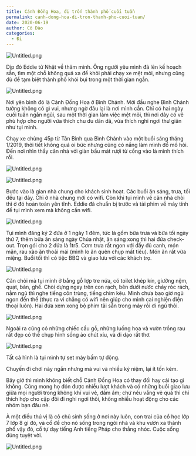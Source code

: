 ```yaml
---
title: Cánh Đồng Hoa, đi trốn thành phố cuối tuần
permalink: canh-dong-hoa-di-tron-thanh-pho-cuoi-tuan/
date: 2020-06-19
author: Cô Đào
categories:
  - Đi
---
```


![Untitled.png](https://prod-files-secure.s3.us-west-2.amazonaws.com/1c35bcdc-42a4-44e8-9d9c-01e2d858c279/60953bd3-f9d2-4690-8a17-51b685767a60/Untitled.png?X-Amz-Algorithm=AWS4-HMAC-SHA256&X-Amz-Content-Sha256=UNSIGNED-PAYLOAD&X-Amz-Credential=AKIAT73L2G45HZZMZUHI%2F20240313%2Fus-west-2%2Fs3%2Faws4_request&X-Amz-Date=20240313T024015Z&X-Amz-Expires=3600&X-Amz-Signature=7de0b32e752cc1fdde347086abdad1bc48ebaccf07bc686b5175837ea6db33e6&X-Amz-SignedHeaders=host&x-id=GetObject)

Dịp đó Eddie từ Nhật về thăm mình. Ông người yêu mình đã lên kế hoạch sẵn, tìm một chỗ không quá xa để khỏi phải chạy xe mệt mỏi, nhưng cũng đủ để tạm biệt thành phố khói bụi trong một thời gian ngắn.

![Untitled.png](https://prod-files-secure.s3.us-west-2.amazonaws.com/1c35bcdc-42a4-44e8-9d9c-01e2d858c279/11e24d80-b258-4eb4-9b75-1b9a5a30ba5d/Untitled.png?X-Amz-Algorithm=AWS4-HMAC-SHA256&X-Amz-Content-Sha256=UNSIGNED-PAYLOAD&X-Amz-Credential=AKIAT73L2G45HZZMZUHI%2F20240313%2Fus-west-2%2Fs3%2Faws4_request&X-Amz-Date=20240313T024015Z&X-Amz-Expires=3600&X-Amz-Signature=ac8485e995599ade373aa33308f6fa688ac230aa3bc87ab12aa463b57a5ffe5e&X-Amz-SignedHeaders=host&x-id=GetObject)

Nơi yên bình đó là Cánh Đồng Hoa ở Bình Chánh. Mới đầu nghe Bình Chánh tưởng không có gì vui, nhưng ngờ đâu lại là nơi mình cần. Chỉ có hai ngày cuối tuần ngắn ngủi, sau một thời gian làm việc mệt mỏi, thì nơi đây có vẻ phù hợp cho người vừa thích chu du dân dã, vừa thích nghỉ ngơi thư giãn như tụi mình.

Chạy xe chừng 45p từ Tân Bình qua Bình Chánh vào một buổi sáng tháng 1/2019, thời tiết không quá oi bức nhưng cũng có nắng làm mình đổ mồ hôi. Đến nơi nhìn thấy căn nhà với giàn bầu mát rượi từ cổng vào là mình thích rồi.

![Untitled.png](https://prod-files-secure.s3.us-west-2.amazonaws.com/1c35bcdc-42a4-44e8-9d9c-01e2d858c279/d410d724-2fd2-4491-a4eb-995982badde2/Untitled.png?X-Amz-Algorithm=AWS4-HMAC-SHA256&X-Amz-Content-Sha256=UNSIGNED-PAYLOAD&X-Amz-Credential=AKIAT73L2G45HZZMZUHI%2F20240313%2Fus-west-2%2Fs3%2Faws4_request&X-Amz-Date=20240313T024015Z&X-Amz-Expires=3600&X-Amz-Signature=cb595ac3a4ea119c25992b297106e7e3b0cb0df199f3d8addfa30d826ee18221&X-Amz-SignedHeaders=host&x-id=GetObject)

![Untitled.png](https://prod-files-secure.s3.us-west-2.amazonaws.com/1c35bcdc-42a4-44e8-9d9c-01e2d858c279/34d5c20d-8b56-47a0-aa24-a27fb8276c2d/Untitled.png?X-Amz-Algorithm=AWS4-HMAC-SHA256&X-Amz-Content-Sha256=UNSIGNED-PAYLOAD&X-Amz-Credential=AKIAT73L2G45HZZMZUHI%2F20240313%2Fus-west-2%2Fs3%2Faws4_request&X-Amz-Date=20240313T024015Z&X-Amz-Expires=3600&X-Amz-Signature=f63392c9a75adcfab10ccd7c82d9d1dc8d9bc9d0771b8c3153301afd233b5838&X-Amz-SignedHeaders=host&x-id=GetObject)

Bước vào là gian nhà chung cho khách sinh hoạt. Các buổi ăn sáng, trưa, tối đều tại đây. Chỉ ở nhà chung mới có wifi. Còn khi tụi mình về căn nhà chòi thì ở đó hoàn toàn yên tĩnh. Eddie đã chuẩn bị trước và tải phim về máy tính để tụi mình xem mà không cần wifi.

![Untitled.png](https://prod-files-secure.s3.us-west-2.amazonaws.com/1c35bcdc-42a4-44e8-9d9c-01e2d858c279/daaf2eaa-9981-4510-afb2-48ef87e020ce/Untitled.png?X-Amz-Algorithm=AWS4-HMAC-SHA256&X-Amz-Content-Sha256=UNSIGNED-PAYLOAD&X-Amz-Credential=AKIAT73L2G45HZZMZUHI%2F20240313%2Fus-west-2%2Fs3%2Faws4_request&X-Amz-Date=20240313T024015Z&X-Amz-Expires=3600&X-Amz-Signature=70219092b1c64d945dda9ac9ae8bcfe4eb7708f06ce7e10ace4b1321b9b503c8&X-Amz-SignedHeaders=host&x-id=GetObject)

Tụi mình đăng ký 2 đứa ở 1 ngày 1 đêm, tức là gồm bữa trưa và bữa tối ngày thứ 7, thêm bữa ăn sáng ngày Chúa nhật, ăn sáng xong thì hai đứa check-out. Trọn gói cho 2 đứa là 1tr5. Cơm trưa rất ngon với đầy đủ canh, món mặn, rau xào ăn thoải mái (mình lo ăn quên chụp mất tiêu). Món ăn rất vừa miệng. Buổi tối thì có tiệc BBQ và giao lưu với các khách trọ.

![Untitled.png](https://prod-files-secure.s3.us-west-2.amazonaws.com/1c35bcdc-42a4-44e8-9d9c-01e2d858c279/2c9c08c4-1c81-41b1-9375-6388149cdc18/Untitled.png?X-Amz-Algorithm=AWS4-HMAC-SHA256&X-Amz-Content-Sha256=UNSIGNED-PAYLOAD&X-Amz-Credential=AKIAT73L2G45HZZMZUHI%2F20240313%2Fus-west-2%2Fs3%2Faws4_request&X-Amz-Date=20240313T024015Z&X-Amz-Expires=3600&X-Amz-Signature=ad9bbf06efa9821e3477abcc2c7ba5f9bd148120392ee3b778a202faa2842fd7&X-Amz-SignedHeaders=host&x-id=GetObject)

Căn chòi mà tụi mình ở bằng gỗ lợp tre nứa, có toilet khép kín, giường nệm, quạt, bàn, ghế. Chòi dựng ngay trên con rạch, bên dưới nước chảy róc rách, nằm ngủ thì nghe tiếng côn trùng, tiếng chim kêu. Mình chưa bao giờ ngủ ngon đến thế (thực ra vì chẳng có wifi nên giúp cho mình cai nghiện điện thoại luôn). Hai đứa xem xong bộ phim tải sẵn trong máy rồi đi ngủ thôi.

![Untitled.png](https://prod-files-secure.s3.us-west-2.amazonaws.com/1c35bcdc-42a4-44e8-9d9c-01e2d858c279/e0d6f972-e2c5-48cc-800c-d7c51ab1e91e/Untitled.png?X-Amz-Algorithm=AWS4-HMAC-SHA256&X-Amz-Content-Sha256=UNSIGNED-PAYLOAD&X-Amz-Credential=AKIAT73L2G45HZZMZUHI%2F20240313%2Fus-west-2%2Fs3%2Faws4_request&X-Amz-Date=20240313T024015Z&X-Amz-Expires=3600&X-Amz-Signature=f4f0b1cba6238b10b5c3ac00551b8e882c67ab720e2c291d93226437a1d51c82&X-Amz-SignedHeaders=host&x-id=GetObject)

Ngoài ra cũng có những chiếc cầu gỗ, những luống hoa và vườn trồng rau rất đẹp có thể chụp hình sống ảo chút xíu, và đi dạo rất thơ.

![Untitled.png](https://prod-files-secure.s3.us-west-2.amazonaws.com/1c35bcdc-42a4-44e8-9d9c-01e2d858c279/8f7a554a-a64a-4418-853d-570cb3eba2a4/Untitled.png?X-Amz-Algorithm=AWS4-HMAC-SHA256&X-Amz-Content-Sha256=UNSIGNED-PAYLOAD&X-Amz-Credential=AKIAT73L2G45HZZMZUHI%2F20240313%2Fus-west-2%2Fs3%2Faws4_request&X-Amz-Date=20240313T024015Z&X-Amz-Expires=3600&X-Amz-Signature=52502ac54cb0727b45b23d9b0759b9bf0f617c55146dc9d2eef01518a7d009f3&X-Amz-SignedHeaders=host&x-id=GetObject)

Tất cả hình là tụi mình tự set máy bấm tự động.

Chuyến đi chơi này ngắn nhưng mà vui và nhiều kỷ niệm, lại ít tốn kém.

Bây giờ thì mình không biết chỗ Cánh Đồng Hoa có thay đổi hay cải tạo gì không. Cũng mong họ đón được nhiều lượt khách và có những buổi giao lưu giữa mọi người trong không khí vui vẻ, đầm ấm; chứ nếu vắng vẻ quá thì chỉ thích hợp cho cặp đôi đi nghỉ ngơi thôi, không nhiều hoạt động cho các nhóm bạn đâu nè.

À một điều thú vị là cô chủ sinh sống ở nơi này luôn, con trai của cổ học lớp 7 lớp 8 gì đó, và cổ để cho nó sống trong ngôi nhà và khu vườn xa thành phố vậy đó, cổ tự dạy tiếng Anh tiếng Pháp cho thằng nhóc. Cuộc sống đúng tuyệt vời.

![Untitled.png](https://prod-files-secure.s3.us-west-2.amazonaws.com/1c35bcdc-42a4-44e8-9d9c-01e2d858c279/53d3b082-e739-410f-b702-0a7cbb37c825/Untitled.png?X-Amz-Algorithm=AWS4-HMAC-SHA256&X-Amz-Content-Sha256=UNSIGNED-PAYLOAD&X-Amz-Credential=AKIAT73L2G45HZZMZUHI%2F20240313%2Fus-west-2%2Fs3%2Faws4_request&X-Amz-Date=20240313T024015Z&X-Amz-Expires=3600&X-Amz-Signature=47d25f72e38775adb7f687ce139391f673304aa075e76fe80d1602aeccc28da0&X-Amz-SignedHeaders=host&x-id=GetObject)
